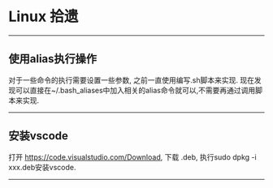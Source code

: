 # **Linux 拾遗**

-------------------------------------

## **使用alias执行操作**  
对于一些命令的执行需要设置一些参数, 之前一直使用编写.sh脚本来实现. 现在发现可以直接在~/.bash_aliases中加入相关的alias命令就可以,不需要再通过调用脚本来实现.

-----------------------

## **安装vscode**  
打开 https://code.visualstudio.com/Download, 下载 .deb, 执行sudo dpkg -i xxx.deb安装vscode.

------------------------